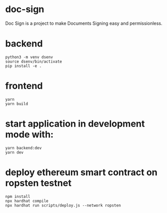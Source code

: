 # doc-sign

Doc Sign is a project to make Documents Signing easy and permissionless.

# backend

```shell
python3 -m venv dsenv
source dsenv/bin/activate
pip install -e .
```

# frontend

```shell
yarn
yarn build
```

# start application in development mode with:

```shell
yarn backend:dev
yarn dev
```

# deploy ethereum smart contract on ropsten testnet

```shell
npm install
npx hardhat compile
npx hardhat run scripts/deploy.js --network ropsten
```
